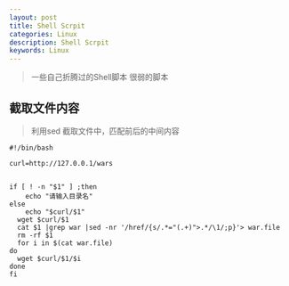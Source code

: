 ```yaml
---
layout: post
title: Shell Scrpit
categories: Linux
description: Shell Scrpit
keywords: Linux
---
```


> 一些自己折腾过的Shell脚本
> 很弱的脚本



## 截取文件内容

> 利用sed 截取文件中，匹配前后的中间内容


```
#!/bin/bash

curl=http://127.0.0.1/wars


if [ ! -n "$1" ] ;then
    echo "请输入目录名"
else
    echo "$curl/$1"
  wget $curl/$1
  cat $1 |grep war |sed -nr '/href/{s/.*="(.+)">.*/\1/;p}'> war.file
  rm -rf $1
  for i in $(cat war.file)
do
  wget $curl/$1/$i
done
fi
```
